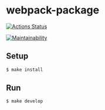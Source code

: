 # webpack-package

[![Actions Status](https://github.com/Iryna87/frontend-project-lvl3/workflows/hexlet-check/badge.svg)](https://github.com/Iryna87/frontend-project-lvl3/actions)

[![Maintainability](https://api.codeclimate.com/v1/badges/8966e906eb546cda89ef/maintainability)](https://codeclimate.com/github/Iryna87/frontend-project-lvl3/maintainability)


## Setup

```sh
$ make install
```

## Run

```sh
$ make develop
```
